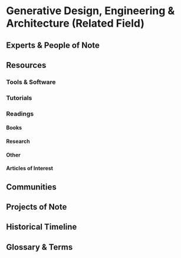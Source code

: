# Generative Design, Engineering & Architecture (Related Field)

## Experts & People of Note

## Resources

### Tools & Software

### Tutorials

### Readings

#### Books

#### Research

#### Other

#### Articles of Interest

## Communities

## Projects of Note

## Historical Timeline

## Glossary & Terms